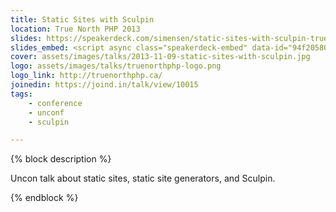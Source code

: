 ```yaml
---
title: Static Sites with Sculpin
location: True North PHP 2013
slides: https://speakerdeck.com/simensen/static-sites-with-sculpin-truenorth-php-november-2013
slides_embed: <script async class="speakerdeck-embed" data-id="94f205802bac0131f29b6a06e9254d57" data-ratio="1.33333333333333" src="//speakerdeck.com/assets/embed.js"></script>
cover: assets/images/talks/2013-11-09-static-sites-with-sculpin.jpg
logo: assets/images/talks/truenorthphp-logo.png
logo_link: http://truenorthphp.ca/
joinedin: https://joind.in/talk/view/10015
tags:
    - conference
    - unconf
    - sculpin

---
```

{% block description %}

Uncon talk about static sites, static site generators, and Sculpin.

{% endblock %}
